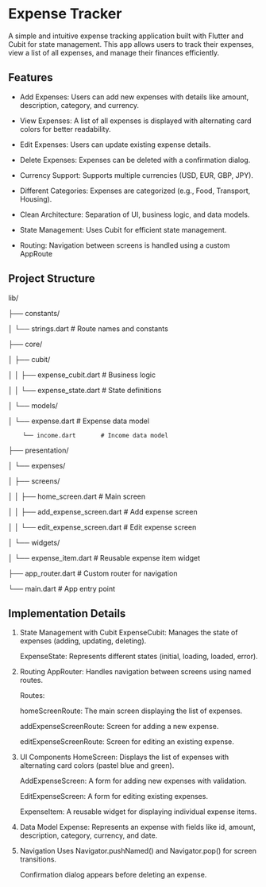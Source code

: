 # Expense Tracker

A simple and intuitive expense tracking application built with Flutter and Cubit for state management. This app allows users to track their expenses, view a list of all expenses, and manage their finances efficiently.
## Features
- Add Expenses: Users can add new expenses with details like amount, description, category, and currency.

- View Expenses: A list of all expenses is displayed with alternating card colors for better readability.

- Edit Expenses: Users can update existing expense details.

- Delete Expenses: Expenses can be deleted with a confirmation dialog.

- Currency Support: Supports multiple currencies (USD, EUR, GBP, JPY).

- Different Categories: Expenses are categorized (e.g., Food, Transport, Housing).

- Clean Architecture: Separation of UI, business logic, and data models.

- State Management: Uses Cubit for efficient state management.

- Routing: Navigation between screens is handled using a custom AppRoute
## Project Structure
  lib/
  
├── constants/

│   └── strings.dart          # Route names and constants

├── core/

│   ├── cubit/

│   │   ├── expense_cubit.dart  # Business logic

│   │   └── expense_state.dart  # State definitions

│   └── models/

│       └── expense.dart       # Expense data model

        └── income.dart       # Income data model
        
├── presentation/

│   └── expenses/

│       ├── screens/

│       │   ├── home_screen.dart      # Main screen

│       │   ├── add_expense_screen.dart # Add expense screen

│       │   └── edit_expense_screen.dart # Edit expense screen

│       └── widgets/

│           └── expense_item.dart     # Reusable expense item widget

├── app_router.dart            # Custom router for navigation

└── main.dart                  # App entry point

## Implementation Details
1. State Management with Cubit
    ExpenseCubit: Manages the state of expenses (adding, updating, deleting).

    ExpenseState: Represents different states (initial, loading, loaded, error).

2. Routing
    AppRouter: Handles navigation between screens using named routes.

    Routes:

      homeScreenRoute: The main screen displaying the list of expenses.
  
      addExpenseScreenRoute: Screen for adding a new expense.
  
      editExpenseScreenRoute: Screen for editing an existing expense.

3. UI Components
    HomeScreen: Displays the list of expenses with alternating card colors (pastel blue and green).
  
    AddExpenseScreen: A form for adding new expenses with validation.
  
    EditExpenseScreen: A form for editing existing expenses.
  
    ExpenseItem: A reusable widget for displaying individual expense items.

4. Data Model
    Expense: Represents an expense with fields like id, amount, description, category, currency, and date.
  
5. Navigation
    Uses Navigator.pushNamed() and Navigator.pop() for screen transitions.

    Confirmation dialog appears before deleting an expense.




